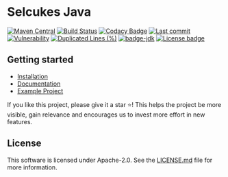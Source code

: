 # Selcukes Java

[![Maven Central](https://img.shields.io/maven-central/v/io.github.selcukes/selcukes-parent.svg?label=Maven%20Central)](https://search.maven.org/search?q=g:%22io.github.selcukes%22%20AND%20a:%22selcukes-core%22)
[![Build Status](https://github.com/selcukes/selcukes-java/workflows/Selcukes%20CI/badge.svg)](https://github.com/selcukes/selcukes-java/actions)
[![Codacy Badge](https://app.codacy.com/project/badge/Grade/199789a93bbb4ba98d69f5ca97810e91)](https://www.codacy.com/gh/selcukes/selcukes-java/dashboard?utm_source=github.com&amp;utm_medium=referral&amp;utm_content=selcukes/selcukes-java&amp;utm_campaign=Badge_Grade)
[![Last commit](https://img.shields.io/github/last-commit/selcukes/selcukes-java.svg)]()
[![Vulnerability](https://sonarcloud.io/api/project_badges/measure?project=selcukes_selcukes-java&metric=vulnerabilities)](https://sonarcloud.io/dashboard?id=selcukes_selcukes-java)
[![Duplicated Lines (%)](https://sonarcloud.io/api/project_badges/measure?project=selcukes_selcukes-java&metric=duplicated_lines_density)](https://sonarcloud.io/dashboard?id=selcukes_selcukes-java)
[![badge-jdk](https://img.shields.io/badge/jdk-11-green.svg)](http://www.oracle.com/technetwork/java/javase/downloads/index.html)
[![License badge](https://img.shields.io/badge/license-Apache%202.0-blue.svg?label=License)](http://www.apache.org/licenses/LICENSE-2.0)

## Getting started

- [Installation](https://selcukes.github.io/docs)
- [Documentation](https://selcukes.github.io/docs)
- [Example Project](https://github.com/selcukes/selcukes-java-skeleton)

If you like this project, please give it a star ⭐! This helps the project be more visible, gain relevance and encourages
us to invest more effort in new features.

## License

This software is licensed under Apache-2.0. See
the [LICENSE.md](https://github.com/selcukes/selcukes-java/blob/master/LICENSE) file for more information.

